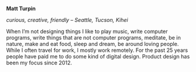 **Matt Turpin**

*curious, creative, friendly* – *Seattle, Tucson, Kihei*

When I’m not designing things I like to play music, write computer programs, write things that are not computer programs, meditate, be in nature, make and eat food, sleep and dream, be around loving people. While I often travel for work, I mostly work remotely. For the past 25 years people have paid me to do some kind of digital design. Product design has been my focus since 2012.





